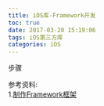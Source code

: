 ```yaml
---
title: iOS库-Framework开发
toc: true
date: 2017-03-20 15:19:06
tags: iOS第三方库
categories: iOS
---
```


步骤

<!-- more -->




参考资料:     
1.[制作Framework框架](https://www.jianshu.com/p/d11f4c85f7b5)